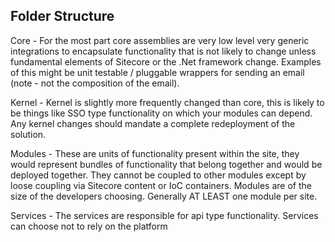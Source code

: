 ## Folder Structure

Core - For the most part core assemblies are very low level very generic integrations to encapsulate functionality that is not likely to change unless fundamental elements of Sitecore or the .Net framework change. Examples of this might be unit testable / pluggable wrappers for sending an email (note - not the composition of the email).

Kernel - Kernel is slightly more frequently changed than core, this is likely to be things like SSO type functionality on which your modules can depend. Any kernel changes should mandate a complete redeployment of the solution.

Modules - These are units of functionality present within the site, they would represent bundles of functionality that belong together and would be deployed together. They cannot be coupled to other modules except by loose coupling via Sitecore content or IoC containers. Modules are of the size of the developers choosing. Generally AT LEAST one module per site.

Services - The services are responsible for api type functionality. Services can choose not to rely on the platform